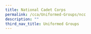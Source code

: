 ```yaml
---
title: National Cadet Corps
permalink: /cca/Uniformed-Groups/ncc
description: ""
third_nav_title: Uniformed Groups
---
```

